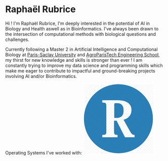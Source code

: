 # Raphaël Rubrice

Hi ! I'm Raphaël Rubrice, 
I'm deeply interested in the potential of AI in Biology and Health aswell as in Bioinformatics. I've always been drawn to the intersection of computational methods with biological questions and challenges. 

Currently following a Master 2 in Artificial Intelligence and Computational Biology at [Paris-Saclay University](https://www.universite-paris-saclay.fr/en/) and [AgroParisTech Engineering School](https://www.agroparistech.fr/en), my thirst for new knowledge and skills is stronger than ever ! I am constantly trying to improve my data science and programming skills which make me eager to contribute to impactful and ground-breaking projects involving AI and/or Bioinformatics.

Operating Systems I've worked with:
<a href="https://ubuntu.com" title="Linux : Ubuntu"><img src="README_icons/rstudio.png"/></a>

